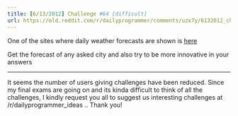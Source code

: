 ```yaml
---
title: [6/13/2012] Challenge #64 [difficult]
url: https://old.reddit.com/r/dailyprogrammer/comments/uzx7y/6132012_challenge_64_difficult/
---
```


One of the sites where daily weather forecasts are shown is [here](http://weather.noaa.gov/pub/data/forecasts/.)

Get the forecast of any asked city and also try to be more innovative in your answers

_____________________________________________________

It seems the number of users giving challenges have been reduced. Since my final exams are going on and its kinda difficult to think of all the challenges, I kindly request you all to suggest us interesting challenges at /r/dailyprogrammer_ideas .. Thank you!